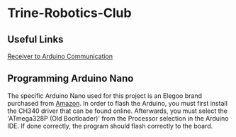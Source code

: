 # Trine-Robotics-Club

## Useful Links
[Receiver to Arduino Communication](https://www.sparkfun.com/tutorials/348)

## Programming Arduino Nano
The specific Arduino Nano used for this project is an Elegoo brand purchased from [Amazon](https://www.amazon.com/ELEGOO-Arduino-ATmega328P-Without-Compatible/dp/B0713XK923). In order to flash the Arduino, you must first install the CH340 driver that can be found online. Afterwards, you must select the 'ATmega328P (Old Bootloader)' from the Processor selection in the Arduino IDE. If done correctly, the program should flash correctly to the board.
